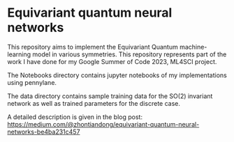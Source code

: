 # Equivariant quantum neural networks
This repository aims to implement the Equivariant Quantum machine-learning model in various symmetries. This repository represents part of the work I have done for my Google Summer of Code 2023, ML4SCI project.

The Notebooks directory contains jupyter notebooks of my implementations using pennylane.

The data directory contains sample training data for the SO(2) invariant network as well as trained parameters for the discrete case.

A detailed description is given in the blog post: https://medium.com/@zhontiandong/equivariant-quantum-neural-networks-be4ba231c457
